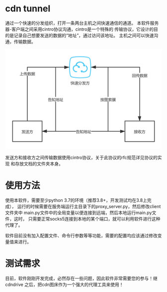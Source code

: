 # cdn tunnel
通过一个快速的分发组织，打开一条两台主机之间快速通信的通道。
本软件服务器-客户端之间采用cintro协议沟通，cintro是一个特殊的
传输协议，它设计的目的是记录自己想要发送的数据的“地址”，通过访问该地址。
主机之间可以快速沟通，传输数据。

![](./传输流程.png)

发送方和接收方之间传输数据使用cintro协议，关于此协议的rfc规范详见协议的实现
和存放文档的文件夹本身。

# 使用方法
使用本软件，需要至少python 3.7的环境（推荐3.8+，开发测试均在3.8上完成），
运行的时候需要在服务端运行主目录下的proxy_server.py，然后修改client文件夹中
main.py文件中的全局变量以便连接到远端，然后本地运行main.py文件，这时，
只需要正常socks5连接到本地的某个端口，就可以利用软件进行这种代理了。

软件目前没有加入配置文件、命令行参数等等功能，需要的配置均应该通过修改变量值来进行。
# 测试需求
目前，软件刚刚开发完成，必然存在一些问题，因此软件非常需要您的参与！继cdndrive
之后，把cdn图床作为一个强大的代理工具来使用！
